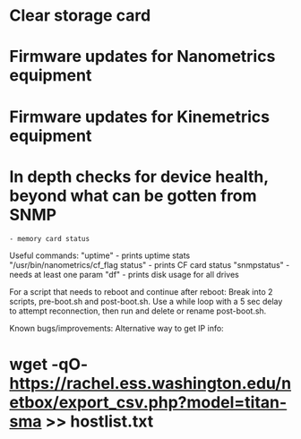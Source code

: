 # Clear storage card
# Firmware updates for Nanometrics equipment
# Firmware updates for Kinemetrics equipment
# In depth checks for device health, beyond what can be gotten from SNMP
    - memory card status

Useful commands:
"uptime" - prints uptime stats
"/usr/bin/nanometrics/cf_flag status" - prints CF card status
"snmpstatus" - needs at least one param
"df" - prints disk usage for all drives

For a script that needs to reboot and continue after reboot:
    Break into 2 scripts, pre-boot.sh and post-boot.sh. Use a while loop with a 5 sec delay to
    attempt reconnection, then run and delete or rename post-boot.sh.

Known bugs/improvements:
Alternative way to get IP info:
# wget -qO- https://rachel.ess.washington.edu/netbox/export_csv.php?model=titan-sma >> hostlist.txt
